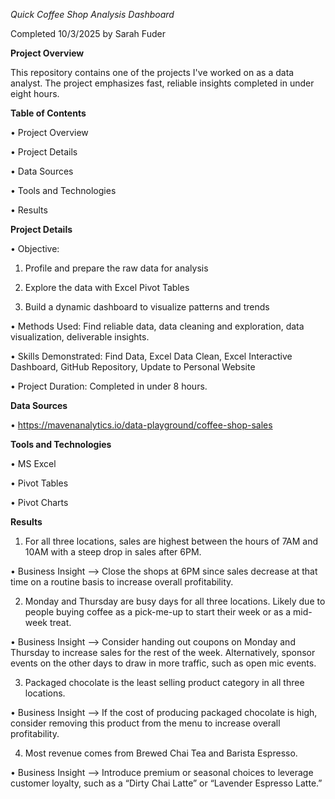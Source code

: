 *Quick Coffee Shop Analysis Dashboard*

Completed 10/3/2025  by  Sarah Fuder

**Project Overview**

This repository contains one of the projects I've worked on as a data analyst. The project emphasizes fast, reliable insights completed in under eight hours.  


**Table of Contents**

•	Project Overview

•	Project Details

•	Data Sources

•	Tools and Technologies

•	Results


**Project Details**

•	Objective: 

1.	Profile and prepare the raw data for analysis

2.	Explore the data with Excel Pivot Tables

3.	Build a dynamic dashboard to visualize patterns and trends


•	Methods Used: Find reliable data, data cleaning and exploration, data visualization, deliverable insights.

•	Skills Demonstrated: Find Data, Excel Data Clean, Excel Interactive Dashboard, GitHub Repository, Update to Personal Website

•	Project Duration: Completed in under 8 hours.


**Data Sources**

•	https://mavenanalytics.io/data-playground/coffee-shop-sales


**Tools and Technologies**

•	MS Excel

•	Pivot Tables

•	Pivot Charts


**Results**

1.	For all three locations, sales are highest between the hours of 7AM and 10AM with a steep drop in sales after 6PM.

•	Business Insight --> Close the shops at 6PM since sales decrease at that time on a routine basis to increase overall profitability.

2.	Monday and Thursday are busy days for all three locations. Likely due to people buying coffee as a pick-me-up to start their week or as a mid-week treat.

•	Business Insight --> Consider handing out coupons on Monday and Thursday to increase sales for the rest of the week. Alternatively, sponsor events on the other days to draw in more traffic, such as open mic events.

3.	Packaged chocolate is the least selling product category in all three locations.

•	Business Insight --> If the cost of producing packaged chocolate is high, consider removing this product from the menu to increase overall profitability.

4.	Most revenue comes from Brewed Chai Tea and Barista Espresso.
   
•	Business Insight --> Introduce premium or seasonal choices to leverage customer loyalty, such as a “Dirty Chai Latte” or “Lavender Espresso Latte.”
